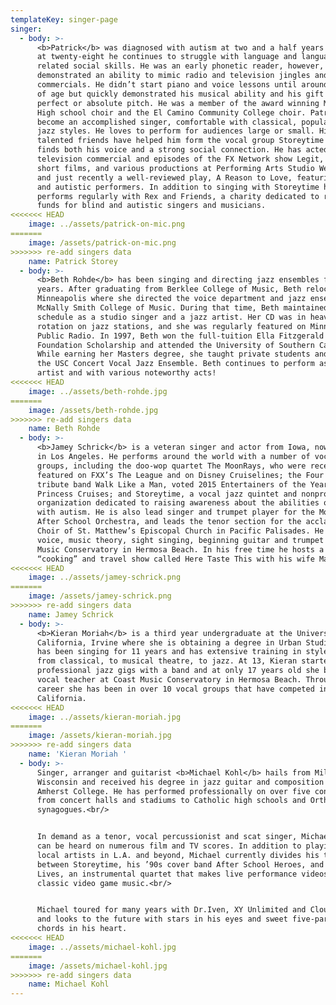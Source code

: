 ```yaml
---
templateKey: singer-page
singer:
  - body: >-
      <b>Patrick</b> was diagnosed with autism at two and a half years old. Now
      at twenty-eight he continues to struggle with language and language
      related social skills. He was an early phonetic reader, however, and
      demonstrated an ability to mimic radio and television jingles and
      commercials. He didn’t start piano and voice lessons until around 14 years
      of age but quickly demonstrated his musical ability and his gift of
      perfect or absolute pitch. He was a member of the award winning Mira Costa
      High school choir and the El Camino Community College choir. Patrick has
      become an accomplished singer, comfortable with classical, popular and
      jazz styles. He loves to perform for audiences large or small. His
      talented friends have helped him form the vocal group Storeytime where he
      finds both his voice and a strong social connection. He has acted in a
      television commercial and episodes of the FX Network show Legit, several
      short films, and various productions at Performing Arts Studio West (PASW)
      and just recently a well-reviewed play, A Reason to Love, featuring blind
      and autistic performers. In addition to singing with Storeytime he
      performs regularly with Rex and Friends, a charity dedicated to raising
      funds for blind and autistic singers and musicians.
<<<<<<< HEAD
    image: ../assets/patrick-on-mic.png
=======
    image: /assets/patrick-on-mic.png
>>>>>>> re-add singers data
    name: Patrick Storey
  - body: >-
      <b>Beth Rohde</b> has been singing and directing jazz ensembles for 15
      years. After graduating from Berklee College of Music, Beth relocated to
      Minneapolis where she directed the voice department and jazz ensembles at
      McNally Smith College of Music. During that time, Beth maintained a busy
      schedule as a studio singer and a jazz artist. Her CD was in heavy
      rotation on jazz stations, and she was regularly featured on Minnesota
      Public Radio. In 1997, Beth won the full-tuition Ella Fitzgerald
      Foundation Scholarship and attended the University of Southern California.
      While earning her Masters degree, she taught private students and directed
      the USC Concert Vocal Jazz Ensemble. Beth continues to perform as a solo
      artist and with various noteworthy acts!
<<<<<<< HEAD
    image: ../assets/beth-rohde.jpg
=======
    image: /assets/beth-rohde.jpg
>>>>>>> re-add singers data
    name: Beth Rohde
  - body: >-
      <b>Jamey Schrick</b> is a veteran singer and actor from Iowa, now living
      in Los Angeles. He performs around the world with a number of vocal
      groups, including the doo-wop quartet The MoonRays, who were recently
      featured on FXX’s The League and on Disney Cruiselines; the Four Seasons
      tribute band Walk Like a Man, voted 2015 Entertainers of the Year on
      Princess Cruises; and Storeytime, a vocal jazz quintet and nonprofit
      organization dedicated to raising awareness about the abilities of people
      with autism. He is also lead singer and trumpet player for the Mortified
      After School Orchestra, and leads the tenor section for the acclaimed
      Choir of St. Matthew’s Episcopal Church in Pacific Palisades. He teaches
      voice, music theory, sight singing, beginning guitar and trumpet at Coast
      Music Conservatory in Hermosa Beach. In his free time he hosts a YouTube
      “cooking” and travel show called Here Taste This with his wife Mary.
<<<<<<< HEAD
    image: ../assets/jamey-schrick.png
=======
    image: /assets/jamey-schrick.png
>>>>>>> re-add singers data
    name: Jamey Schrick
  - body: >-
      <b>Kieran Moriah</b> is a third year undergraduate at the University of
      California, Irvine where she is obtaining a degree in Urban Studies. She
      has been singing for 11 years and has extensive training in styles ranging
      from classical, to musical theatre, to jazz. At 13, Kieran started doing
      professional jazz gigs with a band and at only 17 years old she became a
      vocal teacher at Coast Music Conservatory in Hermosa Beach. Throughout her
      career she has been in over 10 vocal groups that have competed in
      California.
<<<<<<< HEAD
    image: ../assets/kieran-moriah.jpg
=======
    image: /assets/kieran-moriah.jpg
>>>>>>> re-add singers data
    name: 'Kieran Moriah '
  - body: >-
      Singer, arranger and guitarist <b>Michael Kohl</b> hails from Milwaukee,
      Wisconsin and received his degree in jazz guitar and composition from
      Amherst College. He has performed professionally on over five continents
      from concert halls and stadiums to Catholic high schools and Orthodox
      synagogues.<br/>


      In demand as a tenor, vocal percussionist and scat singer, Michael’s voice
      can be heard on numerous film and TV scores. In addition to playing for
      local artists in L.A. and beyond, Michael currently divides his time
      between Storeytime, his ’90s cover band After School Heroes, and Extra
      Lives, an instrumental quartet that makes live performance videos of
      classic video game music.<br/>


      Michael toured for many years with Dr.Iven, XY Unlimited and Cloudwalkers
      and looks to the future with stars in his eyes and sweet five-part jazz
      chords in his heart.
<<<<<<< HEAD
    image: ../assets/michael-kohl.jpg
=======
    image: /assets/michael-kohl.jpg
>>>>>>> re-add singers data
    name: Michael Kohl
---
```

